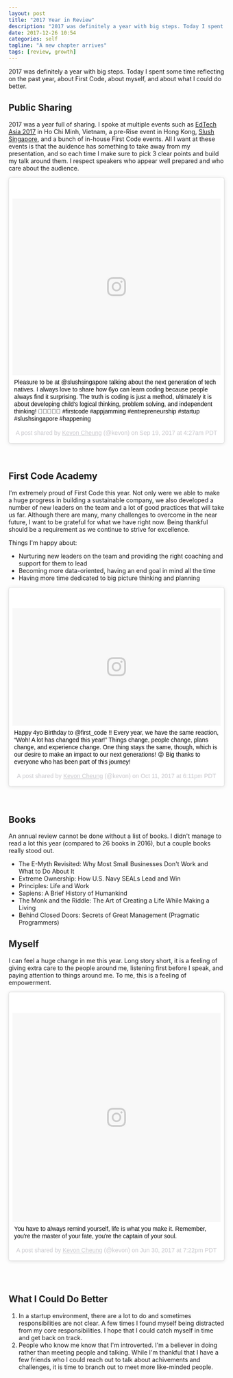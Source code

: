 ```yaml
---
layout: post
title: "2017 Year in Review"
description: "2017 was definitely a year with big steps. Today I spent some time reflecting on the past year, about First Code, about myself, and about what I could do better."
date: 2017-12-26 10:54
categories: self
tagline: "A new chapter arrives"
tags: [review, growth]
---
```


2017 was definitely a year with big steps. Today I spent some time reflecting on the past year, about First Code, about myself, and about what I could do better.

## Public Sharing

2017 was a year full of sharing. I spoke at multiple events such as <a href="http://summit.edtechasia.com/" target="_blank">EdTech Asia 2017</a> in Ho Chi Minh, Vietnam, a pre-Rise event in Hong Kong, <a href="http://singapore.slush.org/" target="_blank">Slush Singapore</a>, and a bunch of in-house First Code events. All I want at these events is that the auidence has something to take away from my presentation, and so each time I make sure to pick 3 clear points and build my talk around them. I respect speakers who appear well prepared and who care about the audience.

<blockquote class="instagram-media" data-instgrm-captioned data-instgrm-permalink="https://www.instagram.com/p/BZOI3Opn4pm/" data-instgrm-version="8" style=" background:#FFF; border:0; border-radius:3px; box-shadow:0 0 1px 0 rgba(0,0,0,0.5),0 1px 10px 0 rgba(0,0,0,0.15); margin: 1px; max-width:658px; padding:0; width:99.375%; width:-webkit-calc(100% - 2px); width:calc(100% - 2px);"><div style="padding:8px;"> <div style=" background:#F8F8F8; line-height:0; margin-top:40px; padding:42.31481481481482% 0; text-align:center; width:100%;"> <div style=" background:url(data:image/png;base64,iVBORw0KGgoAAAANSUhEUgAAACwAAAAsCAMAAAApWqozAAAABGdBTUEAALGPC/xhBQAAAAFzUkdCAK7OHOkAAAAMUExURczMzPf399fX1+bm5mzY9AMAAADiSURBVDjLvZXbEsMgCES5/P8/t9FuRVCRmU73JWlzosgSIIZURCjo/ad+EQJJB4Hv8BFt+IDpQoCx1wjOSBFhh2XssxEIYn3ulI/6MNReE07UIWJEv8UEOWDS88LY97kqyTliJKKtuYBbruAyVh5wOHiXmpi5we58Ek028czwyuQdLKPG1Bkb4NnM+VeAnfHqn1k4+GPT6uGQcvu2h2OVuIf/gWUFyy8OWEpdyZSa3aVCqpVoVvzZZ2VTnn2wU8qzVjDDetO90GSy9mVLqtgYSy231MxrY6I2gGqjrTY0L8fxCxfCBbhWrsYYAAAAAElFTkSuQmCC); display:block; height:44px; margin:0 auto -44px; position:relative; top:-22px; width:44px;"></div></div> <p style=" margin:8px 0 0 0; padding:0 4px;"> <a href="https://www.instagram.com/p/BZOI3Opn4pm/" style=" color:#000; font-family:Arial,sans-serif; font-size:14px; font-style:normal; font-weight:normal; line-height:17px; text-decoration:none; word-wrap:break-word;" target="_blank">Pleasure to be at @slushsingapore talking about the next generation of tech natives. I always love to share how 6yo can learn coding because people always find it surprising. The truth is coding is just a method, ultimately it is about developing child&#39;s logical thinking, problem solving, and independent thinking! 👶🏼🙌🏻🎉 #firstcode #appjamming #entrepreneurship #startup #slushsingapore #happening</a></p> <p style=" color:#c9c8cd; font-family:Arial,sans-serif; font-size:14px; line-height:17px; margin-bottom:0; margin-top:8px; overflow:hidden; padding:8px 0 7px; text-align:center; text-overflow:ellipsis; white-space:nowrap;">A post shared by <a href="https://www.instagram.com/kevon/" style=" color:#c9c8cd; font-family:Arial,sans-serif; font-size:14px; font-style:normal; font-weight:normal; line-height:17px;" target="_blank"> Kevon Cheung</a> (@kevon) on <time style=" font-family:Arial,sans-serif; font-size:14px; line-height:17px;" datetime="2017-09-19T11:27:55+00:00">Sep 19, 2017 at 4:27am PDT</time></p></div></blockquote> <script async defer src="//platform.instagram.com/en_US/embeds.js"></script>

<br>
<br>

## First Code Academy

I'm extremely proud of First Code this year. Not only were we able to make a huge progress in building a sustainable company, we also developed a number of new leaders on the team and a lot of good practices that will take us far. Although there are many, many challenges to overcome in the near future, I want to be grateful for what we have right now. Being thankful should be a requirement as we continue to strive for excellence.

Things I'm happy about:

<ul>
	<li>Nurturing new leaders on the team and providing the right coaching and support for them to lead</li>
	<li>Becoming more data-oriented, having an end goal in mind all the time</li>
	<li>Having more time dedicated to big picture thinking and planning</li>
</ul>

<blockquote class="instagram-media" data-instgrm-captioned data-instgrm-permalink="https://www.instagram.com/p/BaIQoHIBtBa/" data-instgrm-version="8" style=" background:#FFF; border:0; border-radius:3px; box-shadow:0 0 1px 0 rgba(0,0,0,0.5),0 1px 10px 0 rgba(0,0,0,0.15); margin: 1px; max-width:658px; padding:0; width:99.375%; width:-webkit-calc(100% - 2px); width:calc(100% - 2px);"><div style="padding:8px;"> <div style=" background:#F8F8F8; line-height:0; margin-top:40px; padding:28.125% 0; text-align:center; width:100%;"> <div style=" background:url(data:image/png;base64,iVBORw0KGgoAAAANSUhEUgAAACwAAAAsCAMAAAApWqozAAAABGdBTUEAALGPC/xhBQAAAAFzUkdCAK7OHOkAAAAMUExURczMzPf399fX1+bm5mzY9AMAAADiSURBVDjLvZXbEsMgCES5/P8/t9FuRVCRmU73JWlzosgSIIZURCjo/ad+EQJJB4Hv8BFt+IDpQoCx1wjOSBFhh2XssxEIYn3ulI/6MNReE07UIWJEv8UEOWDS88LY97kqyTliJKKtuYBbruAyVh5wOHiXmpi5we58Ek028czwyuQdLKPG1Bkb4NnM+VeAnfHqn1k4+GPT6uGQcvu2h2OVuIf/gWUFyy8OWEpdyZSa3aVCqpVoVvzZZ2VTnn2wU8qzVjDDetO90GSy9mVLqtgYSy231MxrY6I2gGqjrTY0L8fxCxfCBbhWrsYYAAAAAElFTkSuQmCC); display:block; height:44px; margin:0 auto -44px; position:relative; top:-22px; width:44px;"></div></div> <p style=" margin:8px 0 0 0; padding:0 4px;"> <a href="https://www.instagram.com/p/BaIQoHIBtBa/" style=" color:#000; font-family:Arial,sans-serif; font-size:14px; font-style:normal; font-weight:normal; line-height:17px; text-decoration:none; word-wrap:break-word;" target="_blank">Happy 4yo Birthday to @first_code !! Every year, we have the same reaction, “Woh! A lot has changed this year!” Things change, people change, plans change, and experience change. One thing stays the same, though, which is our desire to make an impact to our next generations! 😝 Big thanks to everyone who has been part of this journey!</a></p> <p style=" color:#c9c8cd; font-family:Arial,sans-serif; font-size:14px; line-height:17px; margin-bottom:0; margin-top:8px; overflow:hidden; padding:8px 0 7px; text-align:center; text-overflow:ellipsis; white-space:nowrap;">A post shared by <a href="https://www.instagram.com/kevon/" style=" color:#c9c8cd; font-family:Arial,sans-serif; font-size:14px; font-style:normal; font-weight:normal; line-height:17px;" target="_blank"> Kevon Cheung</a> (@kevon) on <time style=" font-family:Arial,sans-serif; font-size:14px; line-height:17px;" datetime="2017-10-12T01:11:42+00:00">Oct 11, 2017 at 6:11pm PDT</time></p></div></blockquote> <script async defer src="//platform.instagram.com/en_US/embeds.js"></script>

<br>
<br>

## Books

An annual review cannot be done without a list of books. I didn't manage to read a lot this year (compared to 26 books in 2016), but a couple books really stood out.

<ul>
	<li>The E-Myth Revisited: Why Most Small Businesses Don't Work and What to Do About It</li>
	<li>Extreme Ownership: How U.S. Navy SEALs Lead and Win</li>
	<li>Principles: Life and Work</li>
	<li>Sapiens: A Brief History of Humankind</li>
	<li>The Monk and the Riddle: The Art of Creating a Life While Making a Living</li>
	<li>Behind Closed Doors: Secrets of Great Management (Pragmatic Programmers)</li>
</ul>


## Myself

I can feel a huge change in me this year. Long story short, it is a feeling of giving extra care to the people around me, listening first before I speak, and paying attention to things around me. To me, this is a feeling of empowerment.

<blockquote class="instagram-media" data-instgrm-captioned data-instgrm-permalink="https://www.instagram.com/p/BV_K6G9BwFy/" data-instgrm-version="8" style=" background:#FFF; border:0; border-radius:3px; box-shadow:0 0 1px 0 rgba(0,0,0,0.5),0 1px 10px 0 rgba(0,0,0,0.15); margin: 1px; max-width:658px; padding:0; width:99.375%; width:-webkit-calc(100% - 2px); width:calc(100% - 2px);"><div style="padding:8px;"> <div style=" background:#F8F8F8; line-height:0; margin-top:40px; padding:50.0% 0; text-align:center; width:100%;"> <div style=" background:url(data:image/png;base64,iVBORw0KGgoAAAANSUhEUgAAACwAAAAsCAMAAAApWqozAAAABGdBTUEAALGPC/xhBQAAAAFzUkdCAK7OHOkAAAAMUExURczMzPf399fX1+bm5mzY9AMAAADiSURBVDjLvZXbEsMgCES5/P8/t9FuRVCRmU73JWlzosgSIIZURCjo/ad+EQJJB4Hv8BFt+IDpQoCx1wjOSBFhh2XssxEIYn3ulI/6MNReE07UIWJEv8UEOWDS88LY97kqyTliJKKtuYBbruAyVh5wOHiXmpi5we58Ek028czwyuQdLKPG1Bkb4NnM+VeAnfHqn1k4+GPT6uGQcvu2h2OVuIf/gWUFyy8OWEpdyZSa3aVCqpVoVvzZZ2VTnn2wU8qzVjDDetO90GSy9mVLqtgYSy231MxrY6I2gGqjrTY0L8fxCxfCBbhWrsYYAAAAAElFTkSuQmCC); display:block; height:44px; margin:0 auto -44px; position:relative; top:-22px; width:44px;"></div></div> <p style=" margin:8px 0 0 0; padding:0 4px;"> <a href="https://www.instagram.com/p/BV_K6G9BwFy/" style=" color:#000; font-family:Arial,sans-serif; font-size:14px; font-style:normal; font-weight:normal; line-height:17px; text-decoration:none; word-wrap:break-word;" target="_blank">You have to always remind yourself, life is what you make it. Remember, you&#39;re the master of your fate, you&#39;re the captain of your soul.</a></p> <p style=" color:#c9c8cd; font-family:Arial,sans-serif; font-size:14px; line-height:17px; margin-bottom:0; margin-top:8px; overflow:hidden; padding:8px 0 7px; text-align:center; text-overflow:ellipsis; white-space:nowrap;">A post shared by <a href="https://www.instagram.com/kevon/" style=" color:#c9c8cd; font-family:Arial,sans-serif; font-size:14px; font-style:normal; font-weight:normal; line-height:17px;" target="_blank"> Kevon Cheung</a> (@kevon) on <time style=" font-family:Arial,sans-serif; font-size:14px; line-height:17px;" datetime="2017-07-01T02:22:59+00:00">Jun 30, 2017 at 7:22pm PDT</time></p></div></blockquote> <script async defer src="//platform.instagram.com/en_US/embeds.js"></script>

<br><br>

## What I Could Do Better

<ol>
	<li>In a startup environment, there are a lot to do and sometimes responsibilities are not clear. A few times I found myself being distracted from my core responsibilities. I hope that I could catch myself in time and get back on track.</li>
	<li>People who know me know that I'm introverted. I'm a believer in doing rather than meeting people and talking. While I'm thankful that I have a few friends who I could reach out to talk about achivements and challenges, it is time to branch out to meet more like-minded people.</li>
</ol>

